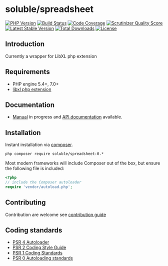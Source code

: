 # soluble/spreadsheet

[![PHP Version](http://img.shields.io/badge/php-5.4+-ff69b4.svg)](https://packagist.org/packages/soluble/spreadsheet)
[![Build Status](https://travis-ci.org/belgattitude/soluble-spreadsheet.png?branch=master)](https://travis-ci.org/belgattitude/soluble-spreadsheet)
[![Code Coverage](https://scrutinizer-ci.com/g/belgattitude/soluble-spreadsheet/badges/coverage.png?s=aaa552f6313a3a50145f0e87b252c84677c22aa9)](https://scrutinizer-ci.com/g/belgattitude/soluble-spreadsheet)
[![Scrutinizer Quality Score](https://scrutinizer-ci.com/g/belgattitude/soluble-spreadsheet/badges/quality-score.png?s=6f3ab91f916bf642f248e82c29857f94cb50bb33)](https://scrutinizer-ci.com/g/belgattitude/soluble-spreadsheet)
[![Latest Stable Version](https://poser.pugx.org/soluble/spreadsheet/v/stable.svg)](https://packagist.org/packages/soluble/spreadsheet)
[![Total Downloads](https://poser.pugx.org/soluble/spreadsheet/downloads.png)](https://packagist.org/packages/soluble/spreadsheet)
[![License](https://poser.pugx.org/soluble/spreadsheet/license.png)](https://packagist.org/packages/soluble/spreadsheet)

## Introduction

Currently a wrapper for LibXL php extension

## Requirements

- PHP engine 5.4+, 7.0+ 
- [libxl php extension](https://github.com/iliaal/php_excel.git)

## Documentation

 - [Manual](http://docs.soluble.io/soluble-spreadsheet/manual/) in progress and [API documentation](http://docs.soluble.io/soluble-spreadsheet/api/) available.

## Installation

Instant installation via [composer](http://getcomposer.org/).

```console
php composer require soluble/spreadsheet:0.*
```
Most modern frameworks will include Composer out of the box, but ensure the following file is included:

```php
<?php
// include the Composer autoloader
require 'vendor/autoload.php';
```

## Contributing

Contribution are welcome see [contribution guide](./CONTRIBUTING.md)

## Coding standards

* [PSR 4 Autoloader](https://github.com/php-fig/fig-standards/blob/master/accepted/PSR-4-autoloader.md)
* [PSR 2 Coding Style Guide](https://github.com/php-fig/fig-standards/blob/master/accepted/PSR-2-coding-style-guide.md)
* [PSR 1 Coding Standards](https://github.com/php-fig/fig-standards/blob/master/accepted/PSR-1-basic-coding-standard.md)
* [PSR 0 Autoloading standards](https://github.com/php-fig/fig-standards/blob/master/accepted/PSR-0.md)





